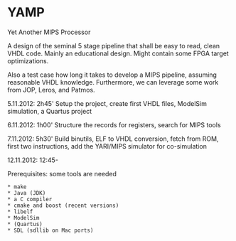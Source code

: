 YAMP
====

Yet Another MIPS Processor

A design of the seminal 5 stage pipeline that shall be easy to read,
clean VHDL code. Mainly an educational design. Might contain some FPGA
target optimizations.

Also a test case how long it takes to develop a MIPS pipeline, assuming
reasonable VHDL knowledge. Furthermore, we can leverage some work from
JOP, Leros, and Patmos.

5.11.2012: 2h45' Setup the project, create first VHDL files, ModelSim simulation,
                 a Quartus project
		 
6.11.2012: 1h00' Structure the records for registers, search for MIPS tools

7.11.2012: 5h30' Build binutils, ELF to VHDL conversion, fetch from ROM,
                 first two instructions, add the YARI/MIPS simulator for co-simulation

12.11.2012:
12:45-

Prerequisites: some tools are needed

	* make
	* Java (JDK)
	* a C compiler
	* cmake and boost (recent versions)
	* libelf
	* ModelSim
	* (Quartus)
	* SDL (sdllib on Mac ports)
